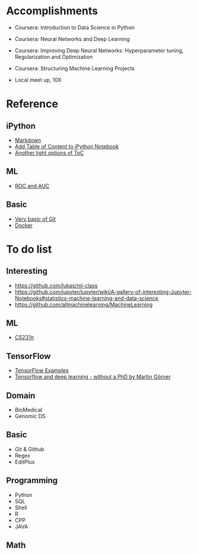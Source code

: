 # Accomplishments
- Coursera: Introduction to Data Science in Python
- Coursera: Neural Networks and Deep Learning
- Coursera: Improving Deep Neural Networks: Hyperparameter tuning, Regularization and Optimization
- Coursera: Structuring Machine Learning Projects

- Local meet up, 10X



# Reference
## iPython 
- [Markdown](http://www.jianshu.com/p/q81RER)
- [Add Table of Content to iPython Notebook](https://zhuanlan.zhihu.com/p/24029578)
- [Another light options of ToC](https://github.com/kmahelona/ipython_notebook_goodies)

## ML
- [ROC and AUC](http://alexkong.net/2013/06/introduction-to-auc-and-roc/)

## Basic
- [Very basic of Git](https://zhuanlan.zhihu.com/p/27831772)
- [Docker](https://yeasy.gitbooks.io/docker_practice/content/install/mac.html)

# To do list

## Interesting 
- https://github.com/lukas/ml-class
- https://github.com/jupyter/jupyter/wiki/A-gallery-of-interesting-Jupyter-Notebooks#statistics-machine-learning-and-data-science
- https://github.com/allmachinelearning/MachineLearning

## ML
- [CS231n](http://cs231n.github.io/neural-networks-3/)

## TensorFlow
- [TensorFlow Examples](https://github.com/aymericdamien/tensorflow-examples)
- [Tensorflow and deep learning - without a PhD by Martin Görner](https://youtu.be/vq2nnJ4g6N0)

## Domain 
- BioMedical
- Genomic DS

## Basic 
- Git & Github
- Regex
- EditPlus

## Programming
- Python
- SQL
- Shell
- R
- CPP
- JAVA

## Math
